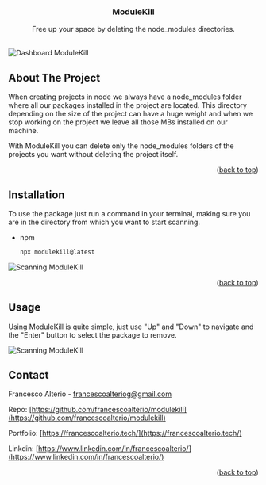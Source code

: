 <div align="center">
  <h3 align="center">ModuleKill</h3>

  <p align="center">
    Free up your space by deleting the node_modules directories.
    <br />
    <br />
  </p>
</div>

![Dashboard ModuleKill](https://francescoalterio.tech/assets/external/modulekill/scanned.png)

## About The Project

When creating projects in node we always have a node_modules folder where all our packages installed in the project are located. This directory depending on the size of the project can have a huge weight and when we stop working on the project we leave all those MBs installed on our machine.

With ModuleKill you can delete only the node_modules folders of the projects you want without deleting the project itself.

<p align="right">(<a href="#readme-top">back to top</a>)</p>

## Installation

To use the package just run a command in your terminal, making sure you are in the directory from which you want to start scanning.

- npm
  ```sh
  npx modulekill@latest
  ```

![Scanning ModuleKill](https://francescoalterio.tech/assets/external/modulekill/scanning.png)

  <p align="right">(<a href="#readme-top">back to top</a>)</p>

## Usage

Using ModuleKill is quite simple, just use "Up" and "Down" to navigate and the "Enter" button to select the package to remove.

![Scanning ModuleKill](https://francescoalterio.tech/assets/external/modulekill/deleting.png)

## Contact

Francesco Alterio - francescoalteriog@gmail.com

Repo: [https://github.com/francescoalterio/modulekill](https://github.com/francescoalterio/modulekill)

Portfolio: [https://francescoalterio.tech/](https://francescoalterio.tech/)

Linkdin: [https://www.linkedin.com/in/francescoalterio/](https://www.linkedin.com/in/francescoalterio/)

<p align="right">(<a href="#readme-top">back to top</a>)</p>
